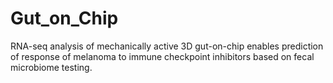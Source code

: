 # Gut_on_Chip
RNA-seq analysis of  mechanically active 3D gut-on-chip enables prediction of response of melanoma to immune checkpoint inhibitors based on fecal microbiome testing.
